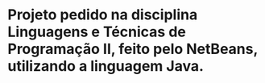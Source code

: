 # Projeto pedido na disciplina Linguagens e Técnicas de Programação II, feito pelo NetBeans, utilizando a linguagem Java.
